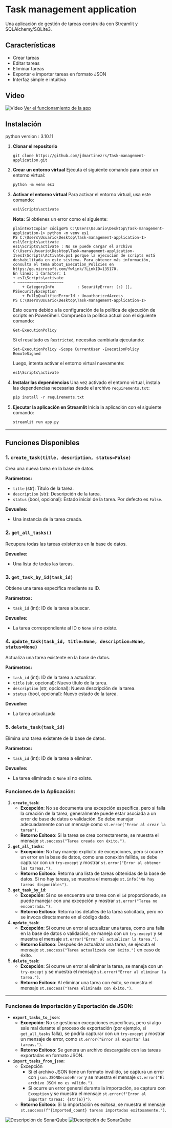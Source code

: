 # Task management application

Una aplicación de gestión de tareas construida con Streamlit y SQLAlchemy/SQLite3.

## Características

- Crear tareas
- Editar tareas
- Eliminar tareas
- Exportar e importar tareas en formato JSON
- Interfaz simple e intuitiva

## Video

![Video](https://img.youtube.com/vi/IRWg2tMIVlg/0.jpg)
[Ver el funcionamiento de la app](https://www.youtube.com/watch?v=IRWg2tMIVlg)

## Instalación

python version : 3.10.11

1. **Clonar el repositorio**

   ```
   git clone https://github.com/jdmartinezrs/Task-management-application.git
   ```

2. **Crear un entorno virtual**
   Ejecuta el siguiente comando para crear un entorno virtual:

   ```python
   python -m venv es1
   ```

3. **Activar el entorno virtual**
   Para activar el entorno virtual, usa este comando:

   ```python
   es1\Scripts\activate
   ```

   **Nota:** Si obtienes un error como el siguiente:

   ```
   plaintextCopiar códigoPS C:\Users\Usuario\Desktop\Task-management-application-1> python -m venv es1
   PS C:\Users\Usuario\Desktop\Task-management-application-1> es1\Scripts\activate
   es1\Scripts\activate : No se puede cargar el archivo C:\Users\Usuario\Desktop\Task-management-application-1\es1\Scripts\Activate.ps1 porque la ejecución de scripts está 
   deshabilitada en este sistema. Para obtener más información, consulta el tema about_Execution_Policies en https:/go.microsoft.com/fwlink/?LinkID=135170.
   En línea: 1 Carácter: 1
   + es1\Scripts\activate
   + ~~~~~~~~~~~~~~~~~~~~
       + CategoryInfo          : SecurityError: (:) [], PSSecurityException
       + FullyQualifiedErrorId : UnauthorizedAccess
   PS C:\Users\Usuario\Desktop\Task-management-application-1>
   ```

   Esto ocurre debido a la configuración de la política de ejecución de scripts en PowerShell. Comprueba la política actual con el siguiente comando:

   ```
   Get-ExecutionPolicy
   ```

   Si el resultado es `Restricted`, necesitas cambiarla ejecutando:

   ```
   Set-ExecutionPolicy -Scope CurrentUser -ExecutionPolicy RemoteSigned
   ```

   Luego, intenta activar el entorno virtual nuevamente:

   ```python
   es1\Scripts\activate
   ```

4. **Instalar las dependencias**
   Una vez activado el entorno virtual, instala las dependencias necesarias desde el archivo `requirements.txt`:

   ```python
   pip install -r requirements.txt
   ```

5. **Ejecutar la aplicación en Streamlit**
   Inicia la aplicación con el siguiente comando:

   ```python
   streamlit run app.py
   ```



------



## Funciones Disponibles

### 1. `create_task(title, description, status=False)`

Crea una nueva tarea en la base de datos.

**Parámetros:**

- `title` (str): Título de la tarea.
- `description` (str): Descripción de la tarea.
- `status` (bool, opcional): Estado inicial de la tarea. Por defecto es `False`.

**Devuelve:**

- Una instancia de la tarea creada.



### 2. `get_all_tasks()`

Recupera todas las tareas existentes en la base de datos.

**Devuelve:**

- Una lista de todas las tareas.

  

### 3. `get_task_by_id(task_id)`

Obtiene una tarea específica mediante su ID.

**Parámetros:**

- `task_id` (int): ID de la tarea a buscar.

**Devuelve:**

- La tarea correspondiente al ID o `None` si no existe.



### 4. `update_task(task_id, title=None, description=None, status=None)`

Actualiza una tarea existente en la base de datos.

**Parámetros:**

- `task_id` (int): ID de la tarea a actualizar.
- `title` (str, opcional): Nuevo título de la tarea.
- `description` (str, opcional): Nueva descripción de la tarea.
- `status` (bool, opcional): Nuevo estado de la tarea.

**Devuelve:**

- La tarea actualizada

  

### 5. `delete_task(task_id)`

Elimina una tarea existente de la base de datos.

**Parámetros:**

- `task_id` (int): ID de la tarea a eliminar.

**Devuelve:**

- La tarea eliminada o `None` si no existe.

### Funciones de la Aplicación:

1. **`create_task`**:
   - **Excepción**: No se documenta una excepción específica, pero si falla la creación de la tarea, generalmente puede estar asociada a un error de base de datos o validación. Se debe manejar adecuadamente con un mensaje como `st.error("Error al crear la tarea")`.
   - **Retorno Exitoso**: Si la tarea se crea correctamente, se muestra el mensaje `st.success("Tarea creada con éxito.")`.
2. **`get_all_tasks`**:
   - **Excepción**: No hay manejo explícito de excepciones, pero si ocurre un error en la base de datos, como una conexión fallida, se debe capturar con un `try-except` y mostrar `st.error("Error al obtener las tareas.")`.
   - **Retorno Exitoso**: Retorna una lista de tareas obtenidas de la base de datos. Si no hay tareas, se muestra el mensaje `st.info("No hay tareas disponibles")`.
3. **`get_task_by_id`**:
   - **Excepción**: Si no se encuentra una tarea con el `id` proporcionado, se puede manejar con una excepción y mostrar `st.error("Tarea no encontrada.")`.
   - **Retorno Exitoso**: Retorna los detalles de la tarea solicitada, pero no se invoca directamente en el código dado.
4. **`update_task`**:
   - **Excepción**: Si ocurre un error al actualizar una tarea, como una falla en la base de datos o validación, se maneja con un `try-except` y se muestra el mensaje `st.error("Error al actualizar la tarea.")`.
   - **Retorno Exitoso**: Después de actualizar una tarea, se ejecuta el mensaje `st.success("Tarea actualizada con éxito.")` en caso de éxito.
5. **`delete_task`**:
   - **Excepción**: Si ocurre un error al eliminar la tarea, se maneja con un `try-except` y se muestra el mensaje `st.error("Error al eliminar la tarea.")`.
   - **Retorno Exitoso**: Al eliminar una tarea con éxito, se muestra el mensaje `st.success("Tarea eliminada con éxito.")`.

------



### Funciones de Importación y Exportación de JSON:

- **`export_tasks_to_json`**:
  - **Excepción**: No se gestionan excepciones específicas, pero si algo sale mal durante el proceso de exportación (por ejemplo, si `get_all_tasks` falla), se podría capturar con un `try-except` y mostrar un mensaje de error, como `st.error("Error al exportar las tareas.")`.
  - **Retorno Exitoso**: Se genera un archivo descargable con las tareas exportadas en formato JSON.
- **`import_tasks_from_json`**:
  - Excepción
    - Si el archivo JSON tiene un formato inválido, se captura un error con `json.JSONDecodeError` y se muestra el mensaje `st.error("El archivo JSON no es válido.")`.
    - Si ocurre un error general durante la importación, se captura con `Exception` y se muestra el mensaje `st.error(f"Error al importar tareas: {str(e)}")`.
  - **Retorno Exitoso**: Si la importación es exitosa, se muestra el mensaje `st.success(f"{imported_count} tareas importadas exitosamente.")`.

![Descripción de SonarQube](https://i.pinimg.com/1200x/55/af/8e/55af8e544ccd74752c8459846fb1c3a3.jpg)
![Descripción de SonarQube](https://i.pinimg.com/1200x/b1/68/ca/b168ca9752f426b75000e93e7e6a44ea.jpg)